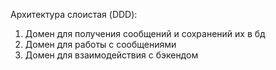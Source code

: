 Архитектура слоистая (DDD):
1. Домен для получения сообщений и сохранений их в бд
2. Домен для работы с сообщениями
3. Домен для взаимодействия с бэкендом